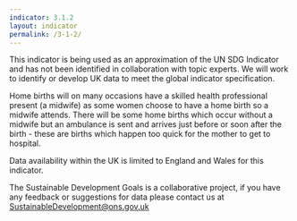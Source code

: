 ```yaml
---
indicator: 3.1.2
layout: indicator
permalink: /3-1-2/
---
```

This indicator is being used as an approximation of the UN SDG Indicator and has not been identified in collaboration with topic experts. We will work to identify or develop UK data to meet the global indicator specification.

Home births will on many occasions have a skilled health professional present (a midwife) as some women choose to have a home birth so a midwife attends. There will be some home births which occur without a midwife but an ambulance is sent and arrives just before or soon after the birth - these are births which happen too quick for the mother to get to hospital.
  
Data availability within the UK is limited to England and Wales for this indicator.

The Sustainable Development Goals is a collaborative project, if you have any feedback or suggestions for data please contact us at <SustainableDevelopment@ons.gov.uk>
